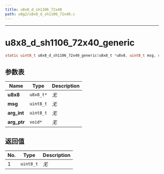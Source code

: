 ```yaml
---
title: u8x8_d_sh1106_72x40
path: u8g2/u8x8_d_sh1106_72x40.c
---
```

--------------------------------------------------
# u8x8_d_sh1106_72x40_generic

```c
static uint8_t u8x8_d_sh1106_72x40_generic(u8x8_t *u8x8, uint8_t msg, uint8_t arg_int, void *arg_ptr)
```


## 参数表

Name | Type | Description
-----|------|--------------
**u8x8**|`u8x8_t*`| *无*
**msg**|`uint8_t`| *无*
**arg_int**|`uint8_t`| *无*
**arg_ptr**|`void*`| *无*

## 返回值

No. | Type | Description
----|------|--------------
1 |`uint8_t`| *无*


